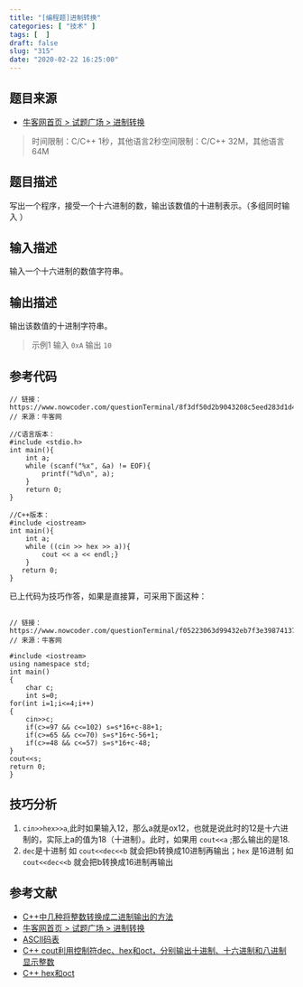 ```yaml
---
title: "[编程题]进制转换"
categories: [ "技术" ]
tags: [  ]
draft: false
slug: "315"
date: "2020-02-22 16:25:00"
---
```


## 题目来源

- [牛客网首页 > 试题广场 > 进制转换](https://www.nowcoder.com/questionTerminal/8f3df50d2b9043208c5eed283d1d4da6)

> 时间限制：C/C++ 1秒，其他语言2秒空间限制：C/C++ 32M，其他语言64M

## 题目描述

写出一个程序，接受一个十六进制的数，输出该数值的十进制表示。（多组同时输入 ）

## 输入描述

输入一个十六进制的数值字符串。


## 输出描述

输出该数值的十进制字符串。

> 示例1
> 输入
> `0xA`
> 输出
> `10`

## 参考代码

```
// 链接：https://www.nowcoder.com/questionTerminal/8f3df50d2b9043208c5eed283d1d4da6
// 来源：牛客网

//C语言版本：
#include <stdio.h>
int main(){
    int a;
    while (scanf("%x", &a) != EOF){
        printf("%d\n", a);
    }
    return 0;
}
 
//C++版本：
#include <iostream>
int main(){
    int a;
    while ((cin >> hex >> a)){
        cout << a << endl;}   
    }
   return 0;
}

```

已上代码为技巧作答，如果是直接算，可采用下面这种：

```

// 链接：https://www.nowcoder.com/questionTerminal/f05223063d99432eb7f3e398741378b9
// 来源：牛客网

#include <iostream>
using namespace std;
int main()
{
    char c;
    int s=0;
for(int i=1;i<=4;i++)
{
    cin>>c;
    if(c>=97 && c<=102) s=s*16+c-88+1;
    if(c>=65 && c<=70) s=s*16+c-56+1;
    if(c>=48 && c<=57) s=s*16+c-48;
}
cout<<s;
return 0;
}
```

## 技巧分析

1. `cin>>hex>>a`,此时如果输入12，那么a就是ox12，也就是说此时的12是十六进制的，实际上a的值为18（十进制）。此时，如果用 `cout<<a` ;那么输出的是18.
2. `dec`是十进制 如 `cout<<dec<<b` 就会把b转换成10进制再输出；`hex` 是16进制 如 `cout<<dec<<b`  就会把b转换成16进制再输出

## 参考文献

- [C++中几种将整数转换成二进制输出的方法](https://blog.csdn.net/xuyongbeijing2008/article/details/7891148)
- [牛客网首页 > 试题广场 > 进制转换](https://www.nowcoder.com/questionTerminal/8f3df50d2b9043208c5eed283d1d4da6)
- [ASCII码表](http://asciima.com/)
- [C++ cout利用控制符dec、hex和oct，分别输出十进制、十六进制和八进制显示整数](https://blog.csdn.net/u012005313/article/details/46732239)
- [C++ hex和oct](https://blog.csdn.net/luo809976897/article/details/46385661)
